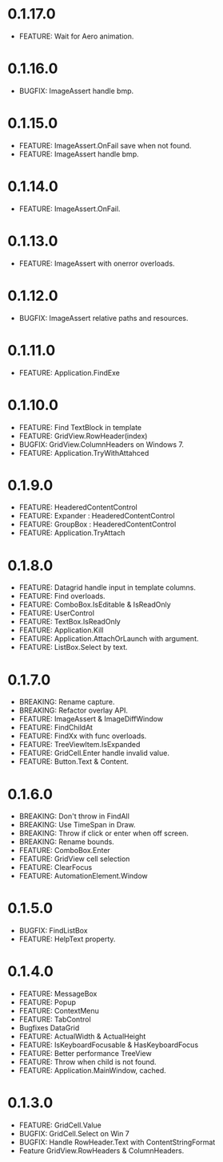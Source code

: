 # 0.1.17.0
* FEATURE: Wait for Aero animation.

# 0.1.16.0
* BUGFIX: ImageAssert handle bmp.

# 0.1.15.0
* FEATURE: ImageAssert.OnFail save when not found.
* FEATURE: ImageAssert handle bmp.

# 0.1.14.0
* FEATURE: ImageAssert.OnFail.

# 0.1.13.0
* FEATURE: ImageAssert with onerror overloads.

# 0.1.12.0
* BUGFIX: ImageAssert relative paths and resources.

# 0.1.11.0
* FEATURE: Application.FindExe

# 0.1.10.0
* FEATURE: Find TextBlock in template
* FEATURE: GridView.RowHeader(index)
* BUGFIX: GridView.ColumnHeaders on Windows 7.
* FEATURE: Application.TryWithAttahced

# 0.1.9.0
* FEATURE: HeaderedContentControl
* FEATURE: Expander : HeaderedContentControl
* FEATURE: GroupBox : HeaderedContentControl
* FEATURE: Application.TryAttach

# 0.1.8.0
* FEATURE: Datagrid handle input in template columns.
* FEATURE: Find overloads.
* FEATURE: ComboBox.IsEditable & IsReadOnly
* FEATURE: UserControl
* FEATURE: TextBox.IsReadOnly
* FEATURE: Application.Kill
* FEATURE: Application.AttachOrLaunch with argument.
* FEATURE: ListBox.Select by text.

# 0.1.7.0
* BREAKING: Rename capture.
* BREAKING: Refactor overlay API.
* FEATURE: ImageAssert & ImageDiffWindow
* FEATURE: FindChildAt
* FEATURE: FindXx with func overloads.
* FEATURE: TreeViewItem.IsExpanded
* FEATURE: GridCell.Enter handle invalid value.
* FEATURE: Button.Text & Content.

# 0.1.6.0
* BREAKING: Don't throw in FindAll
* BREAKING: Use TimeSpan in Draw.
* BREAKING: Throw if click or enter when off screen.
* BREAKING: Rename bounds.
* FEATURE: ComboBox.Enter
* FEATURE: GridView cell selection
* FEATURE: ClearFocus
* FEATURE: AutomationElement.Window

# 0.1.5.0
* BUGFIX: FindListBox
* FEATURE: HelpText property.

# 0.1.4.0
* FEATURE: MessageBox
* FEATURE: Popup
* FEATURE: ContextMenu
* FEATURE: TabControl
* Bugfixes DataGrid
* FEATURE: ActualWidth & ActualHeight
* FEATURE: IsKeyboardFocusable & HasKeyboardFocus
* FEATURE: Better performance TreeView
* FEATURE: Throw when child is not found.
* FEATURE: Application.MainWindow, cached.

# 0.1.3.0
* FEATURE: GridCell.Value
* BUGFIX: GridCell.Select on Win 7
* BUGFIX: Handle RowHeader.Text with ContentStringFormat
* Feature GridView.RowHeaders & ColumnHeaders.